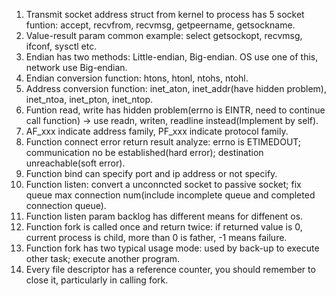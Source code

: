 1. Transmit socket address struct from kernel to process has 5 socket funtion: accept, recvfrom, recvmsg, getpeername, getsockname.
2. Value-result param common example: select getsockopt, recvmsg, ifconf, sysctl etc.
3. Endian has two methods: Little-endian, Big-endian. OS use one of this, network use Big-endian.
4. Endian conversion function: htons, htonl, ntohs, ntohl.
5. Address conversion function: inet_aton, inet_addr(have hidden problem), inet_ntoa, inet_pton, inet_ntop.
6. Funtion read, write has hidden problem(errno is EINTR, need to continue call function) -> use readn, writen, readline instead(Implement by self).
7. AF_xxx indicate address family, PF_xxx indicate protocol family.
8. Function connect error return result analyze: errno is ETIMEDOUT; communication no be established(hard error); destination unreachable(soft error).
9. Function bind can specify port and ip address or not specify.
10. Function listen: convert a unconncted socket to passive socket; fix queue max connection num(include incomplete queue and completed connection queue).
11. Function listen param backlog has different means for diffenent os.
12. Function fork is called once and return twice: if returned value is 0, current process is child, more than 0 is father, -1 means failure.
13. Function fork has two typical usage mode: used by back-up to execute other task; execute another program.
14. Every file descriptor has a reference counter, you should remember to close it, particularly in calling fork.
